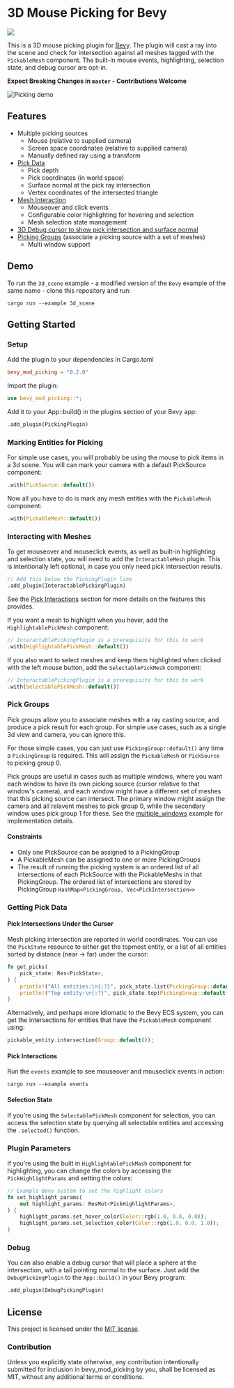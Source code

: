 # 3D Mouse Picking for Bevy

![](https://img.shields.io/github/workflow/status/aevyrie/bevy_mod_picking/Continuous%20integration)

This is a 3D mouse picking plugin for [Bevy](https://github.com/bevyengine/bevy). The plugin will cast a ray into the scene and check for intersection against all meshes tagged with the `PickableMesh` component. The built-in mouse events, highlighting, selection state, and debug cursor are opt-in.

**Expect Breaking Changes in `master` - Contributions Welcome**

![Picking demo](https://raw.githubusercontent.com/aevyrie/bevy_mod_picking/master/docs/picking_demo.webp)

## Features
* Multiple picking sources
    * Mouse (relative to supplied camera)
    * Screen space coordinates (relative to supplied camera)
    * Manually defined ray using a transform
* [Pick Data](#getting-pick-data)
    * Pick depth
    * Pick coordinates (in world space)
    * Surface normal at the pick ray intersection
    * Vertex coordinates of the intersected triangle
* [Mesh Interaction](#interacting-with-meshes)
    * Mouseover and click events
    * Configurable color highlighting for hovering and selection
    * Mesh selection state management
* [3D Debug cursor to show pick intersection and surface normal](#debug)
* [Picking Groups](#pick-groups) (associate a picking source with a set of meshes)
    * Multi window support

## Demo

To run the `3d_scene` example - a modified version of the `Bevy` example of the same name - clone this repository and run:

```console
cargo run --example 3d_scene
```

## Getting Started

### Setup

Add the plugin to your dependencies in Cargo.toml

```toml
bevy_mod_picking = "0.2.0"
```

Import the plugin:

```rust
use bevy_mod_picking::*;
```

Add it to your App::build() in the plugins section of your Bevy app:

```rust
.add_plugin(PickingPlugin)
```

### Marking Entities for Picking

For simple use cases, you will probably be using the mouse to pick items in a 3d scene. You will can mark your camera with a default PickSource component:

```rust
.with(PickSource::default())
```

Now all you have to do is mark any mesh entities with the `PickableMesh` component:

```rust
.with(PickableMesh::default())
```

### Interacting with Meshes

To get mouseover and mouseclick events, as well as built-in highlighting and selection state, you will need to add the `InteractableMesh` plugin. This is intentionally left optional, in case you only need pick intersection results.

```rust
// Add this below the PickingPlugin line
.add_plugin(InteractablePickingPlugin)
```

See the [Pick Interactions](#pick-interactions) section for more details on the features this provides.

If you want a mesh to highlight when you hover, add the `HighlightablePickMesh` component:

```rust
// InteractablePickingPlugin is a prerequisite for this to work
.with(HighlightablePickMesh::default())
```

If you also want to select meshes and keep them highlighted when clicked with the left mouse button, add the `SelectablePickMesh` component:

```rust
// InteractablePickingPlugin is a prerequisite for this to work
.with(SelectablePickMesh::default())
```

### Pick Groups

Pick groups allow you to associate meshes with a ray casting source, and produce a pick result for each group. For simple use cases, such as a single 3d view and camera, you can ignore this.

For those simple cases, you can just use `PickingGroup::default()` any time a `PickingGroup` is required. This will assign the `PickableMesh` or `PickSource` to picking group 0.

Pick groups are useful in cases such as multiple windows, where you want each window to have its own picking source (cursor relative to that window's camera), and each window might have a different set of meshes that this picking source can intersect. The primary window might assign the camera and all relavent meshes to pick group 0, while the secondary window uses pick group 1 for these. See the [multiple_windows](https://github.com/aevyrie/bevy_mod_picking/blob/master/examples/multiple_windows.rs) example for implementation details.

#### Constraints

- Only one PickSource can be assigned to a PickingGroup
- A PickableMesh can be assigned to one or more PickingGroups
- The result of running the picking system is an ordered list of all intersections of each PickSource with the PickableMeshs in that PickingGroup. The ordered list of intersections are stored by PickingGroup `HashMap<PickingGroup, Vec<PickIntersection>>`

### Getting Pick Data

#### Pick Intersections Under the Cursor

Mesh picking intersection are reported in world coordinates. You can use the `PickState` resource to either get the topmost entity, or a list of all entities sorted by distance (near -> far) under the cursor:

```rust
fn get_picks(
    pick_state: Res<PickState>,
) {
    println!("All entities:\n{:?}", pick_state.list(PickingGroup::default()));
    println!("Top entity:\n{:?}", pick_state.top(PickingGroup::default()));
}
```

Alternatively, and perhaps more idiomatic to the Bevy ECS system, you can get the intersections for entities that have the `PickableMesh` component using:

```rust
pickable_entity.intersection(Group::default());
```

#### Pick Interactions

Run the `events` example to see mouseover and mouseclick events in action:

```console
cargo run --example events
```

#### Selection State

If you're using the `SelectablePickMesh` component for selection, you can access the selection state by querying all selectable entities and accessing the `.selected()` function.

### Plugin Parameters

If you're using the built in `HighlightablePickMash` component for highlighting, you can change the colors by accessing the `PickHighlightParams` and setting the colors:

```rust
// Example Bevy system to set the highlight colors
fn set_highlight_params(
    mut highlight_params: ResMut<PickHighlightParams>,
) {
    highlight_params.set_hover_color(Color::rgb(1.0, 0.0, 0.0));
    highlight_params.set_selection_color(Color::rgb(1.0, 0.0, 1.0));
}
```

### Debug

You can also enable a debug cursor that will place a sphere at the intersection, with a tail pointing normal to the surface. Just add the `DebugPickingPlugin` to the `App::build()` in your Bevy program:

```rust
.add_plugin(DebugPickingPlugin)
```

## License

This project is licensed under the [MIT license](https://github.com/aevyrie/bevy_mod_picking/blob/master/LICENSE).

### Contribution

Unless you explicitly state otherwise, any contribution intentionally submitted for inclusion in bevy_mod_picking by you, shall be licensed as MIT, without any additional terms or conditions.
